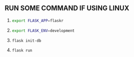 ## RUN SOME COMMAND IF USING LINUX

1. ``` bash 
   export FLASK_APP=flaskr
   ```
2. ``` bash 
   export FLASK_ENV=development
   ```
3. ``` bash 
   flask init-db
   ```
4. ``` bash 
   flask run
   ```